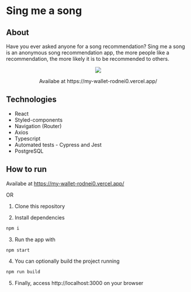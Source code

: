 # Sing me a song

## About

Have you ever asked anyone for a song recommendation? Sing me a song is an anonymous song recommendation app, the more people like a recommendation, the more likely it is to be recommended to others.

<p align="center">
  <image src="https://github.com/rodnei0/MyWallet/blob/main/src/mywallet.gif" />
</p>
<p align="center">
  Availabe at https://my-wallet-rodnei0.vercel.app/
</p>

## Technologies

- React
- Styled-components
- Navigation (Router)
- Axios
- Typescript
- Automated tests - Cypress and Jest
- PostgreSQL

## How to run

Availabe at https://my-wallet-rodnei0.vercel.app/

OR

1. Clone this repository

2. Install dependencies
```bash
npm i
```

3. Run the app with
```bash
npm start
```

4. You can optionally build the project running
```bash
npm run build
```
5. Finally, access http://localhost:3000 on your browser
